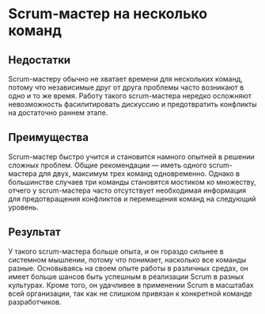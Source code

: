 # Scrum-мастер на несколько команд

## Недостатки
Scrum-мастеру обычно не хватает времени для нескольких команд, потому что независимые друг от друга проблемы часто возникают в одно и то же время. Работу такого scrum-мастера нередко осложняют невозможность фасилитировать дискуссию и предотвратить конфликты на достаточно раннем этапе.

## Преимущества
Scrum-мастер быстро учится и становится намного опытней в решении сложных проблем. Общие рекомендации — иметь одного scrum-мастера для двух, максимум трех команд одновременно. Однако в большинстве случаев три команды становятся мостиком ко множеству, отчего у scrum-мастера часто отсутствует необходимая информация для предотвращения конфликтов и перемещения команд на следующий уровень.

## Результат
У такого scrum-мастера больше опыта, и он гораздо сильнее в системном мышлении, потому что понимает, насколько все команды разные. Основываясь на своем опыте работы в различных средах, он имеет больше шансов быть успешным в реализации Scrum в разных культурах. Кроме того, он удачливее в применении Scrum в масштабах всей организации, так как не слишком привязан к конкретной команде разработчиков.